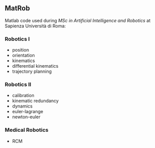 ## MatRob

Matlab code used during _MSc in Artificial Intelligence and Robotics_ at Sapienza Università di Roma:

### Robotics I

- position
- orientation
- kinematics
- differential kinematics
- trajectory planning

### Robotics II

- calibration
- kinematic redundancy
- dynamics
- euler-lagrange
- newton-euler

### Medical Robotics

- RCM

